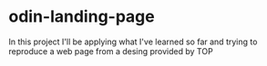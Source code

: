 # odin-landing-page

In this project I'll be applying what I've learned so far and trying to reproduce a web page from a desing provided by TOP
